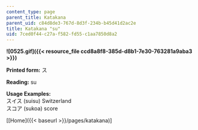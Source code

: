 ```yaml
---
content_type: page
parent_title: Katakana
parent_uid: c84d8de3-767d-8d3f-234b-b45d41d2ac2e
title: Katakana "su"
uid: 7ced0f44-c27a-f582-fd55-c1aa7850d8a2
---
```


**![0525.gif]({{< resource_file ccd8a8f8-385d-d8b1-7e30-763281a9aba3 >}})**

**Printed form:** ス

**Reading:** su

**Usage Examples:**  
スイス (suisu) Switzerland  
スコア (sukoa) score

\[[Home]({{< baseurl >}}/pages/katakana)\]